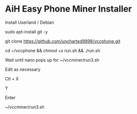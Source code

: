 # AiH Easy Phone Miner Installer
Install Userland / Debian 

sudo apt-install git -y

git clone https://github.com/uncharted9898/vccphone.git

cd ~/vccphone && chmod +x run.sh && ./run.sh

Wait until nano pops up for ~/vccminer/run3.sh

Edit as necessary

Ctl + X 

Y

Enter

~/vccminer/run3.sh
